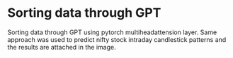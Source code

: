 # Sorting data through GPT
 Sorting data through GPT using pytorch multiheadattension layer. Same approach was used to predict nifty stock intraday candlestick patterns and the results are attached in the image.
